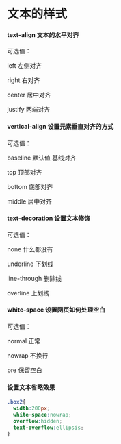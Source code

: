 # 文本的样式

#### text-align 文本的水平对齐

可选值：

left 左侧对齐

right 右对齐

center 居中对齐

justify 两端对齐



#### vertical-align 设置元素垂直对齐的方式

可选值：

baseline 默认值 基线对齐

top 顶部对齐

bottom 底部对齐

middle 居中对齐



#### text-decoration 设置文本修饰

可选值：

none 什么都没有

underline 下划线

line-through 删除线

overline 上划线



#### white-space 设置网页如何处理空白

可选值：

normal 正常

nowrap 不换行

pre 保留空白



#### 设置文本省略效果

```CSS
.box2{
  width:200px;
  white-space:nowrap;
  overflow:hidden;
  text-overflow:ellipsis;
}
```


